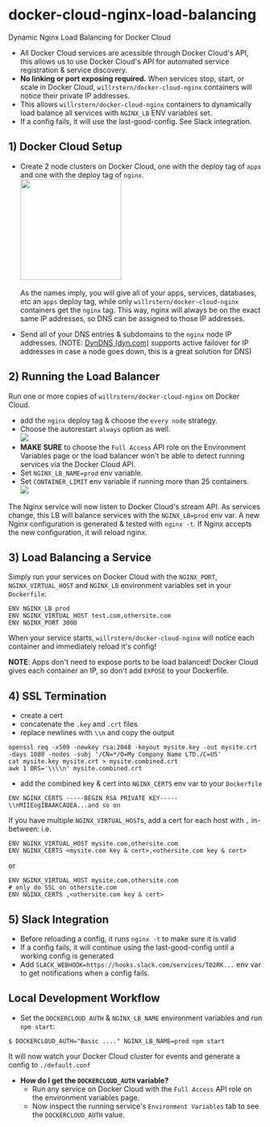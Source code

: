 # docker-cloud-nginx-load-balancing
Dynamic Nginx Load Balancing for Docker Cloud

- All Docker Cloud services are acessible through Docker Cloud's API, this allows us to use Docker Cloud's API for automated service registration & service discovery.
- __No linking or port exposing required.__  When services stop, start, or scale in Docker Cloud, `willrstern/docker-cloud-nginx` containers will notice their private IP addresses.
- This allows `willrstern/docker-cloud-nginx` containers to dynamically load balance all services with `NGINX_LB` ENV variables set.
- If a config fails, it will use the last-good-config.  See Slack integration.

## 1) Docker Cloud Setup
- Create 2 node clusters on Docker Cloud, one with the deploy tag of `apps` and one with the deploy tag of `nginx`.
<br/><img src="https://farm1.staticflickr.com/628/23806789896_555c9f486b.jpg" style="width: 200px;" />
<br/><br/>As the names imply, you will give all of your apps, services, databases, etc an `apps` deploy tag, while only `willrstern/docker-cloud-nginx` containers get the `nginx` tag.  This way, nginx will always be on the exact same IP addresses, so DNS can be assigned to those IP addresses.

- Send all of your DNS entries & subdomains to the `nginx` node IP addresses.
(NOTE: [DynDNS (dyn.com)](http://dyn.com) supports active failover for IP addresses in case a node goes down, this is a great solution for DNS)

## 2) Running the Load Balancer
Run one or more copies of `willrstern/docker-cloud-nginx` on Docker Cloud.
- add the `nginx` deploy tag & choose the `every node` strategy.<br/>
- Choose the autorestart `always` option as well.<br/>![](https://farm2.staticflickr.com/1532/25069136655_10f9bc9719_z.jpg)
- __MAKE SURE__ to choose the `Full Access` API role on the Environment Variables page or the load balancer won't be able to detect running services via the Docker Cloud API.
- Set `NGINX_LB_NAME=prod` env variable.
- Set `CONTAINER_LIMIT` env variable if running more than 25 containers.
<br/>![](https://farm2.staticflickr.com/1716/25042790246_3c514d97d4_z.jpg)


The Nginx service will now listen to Docker Cloud's stream API.  As services change, this LB will balance services with the `NGINX_LB=prod` env var. A new Nginx configuration is generated & tested with `nginx -t`.  If Nginx accepts the new configuration, it will reload nginx.


## 3) Load Balancing a Service
Simply run your services on Docker Cloud with the `NGINX_PORT`, `NGINX_VIRTUAL_HOST` and `NGINX_LB` environment variables set in your `Dockerfile`:
```
ENV NGINX_LB prod
ENV NGINX_VIRTUAL_HOST test.com,othersite.com
ENV NGINX_PORT 3000
```

When your service starts, `willrstern/docker-cloud-nginx` will notice each container and immediately reload it's config!

__NOTE__: Apps don't need to expose ports to be load balanced!  Docker Cloud gives each container an IP, so don't add `EXPOSE` to your Dockerfile.

## 4) SSL Termination
- create a cert
- concatenate the `.key` and `.crt` files
- replace newlines with `\\n` and copy the output
```
openssl req -x509 -newkey rsa:2048 -keyout mysite.key -out mysite.crt -days 1080 -nodes -subj '/CN=*/O=My Company Name LTD./C=US'
cat mysite.key mysite.crt > mysite.combined.crt
awk 1 ORS='\\\\n' mysite.combined.crt
```
- add the combined key & cert into `NGINX_CERTS` env var to your `Dockerfile`
```
ENV NGINX_CERTS -----BEGIN RSA PRIVATE KEY-----\\nMIIEogIBAAKCAQEA...and so on
```

If you have multiple `NGINX_VIRTUAL_HOST`s, add a cert for each host with `,` in-between: i.e.
```
ENV NGINX_VIRTUAL_HOST mysite.com,othersite.com
ENV NGINX_CERTS <mysite.com key & cert>,<othersite.com key & cert>
```
or
```
ENV NGINX_VIRTUAL_HOST mysite.com,othersite.com
# only do SSL on othersite.com
ENV NGINX_CERTS ,<othersite.com key & cert>
```

## 5) Slack Integration
- Before reloading a config, it runs `nginx -t` to make sure it is valid
- If a config fails, it will continue using the last-good-config until a working config is generated
- Add `SLACK_WEBHOOK=https://hooks.slack.com/services/T02RK...` env var to get notifications when a config fails.

## Local Development Workflow
- Set the `DOCKERCLOUD_AUTH` & `NGINX_LB_NAME` environment variables and run `npm start`:
```
$ DOCKERCLOUD_AUTH="Basic ...." NGINX_LB_NAME=prod npm start
```
It will now watch your Docker Cloud cluster for events and generate a config to `./default.conf`
  - __How do I get the `DOCKERCLOUD_AUTH` variable?__
    - Run any service on Docker Cloud with the `Full Access` API role on the environment variables page.
    - Now inspect the running service's `Environment Variables` tab to see the `DOCKERCLOUD_AUTH` value.
